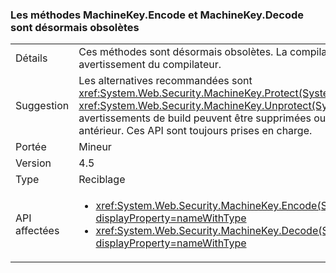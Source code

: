 ### <a name="machinekeyencode-and-machinekeydecode-methods-are-now-obsolete"></a>Les méthodes MachineKey.Encode et MachineKey.Decode sont désormais obsolètes

|   |   |
|---|---|
|Détails|Ces méthodes sont désormais obsolètes. La compilation du code qui appelle ces méthodes génère un avertissement du compilateur.|
|Suggestion|Les alternatives recommandées sont <xref:System.Web.Security.MachineKey.Protect(System.Byte[],System.String[])> et <xref:System.Web.Security.MachineKey.Unprotect(System.Byte[],System.String[])>. Vous pouvez également les avertissements de build peuvent être supprimées ou qu’elles peuvent être évitées à l’aide d’un compilateur antérieur. Ces API sont toujours prises en charge.|
|Portée|Mineur|
|Version|4.5|
|Type|Reciblage|
|API affectées|<ul><li><xref:System.Web.Security.MachineKey.Encode(System.Byte[],System.Web.Security.MachineKeyProtection)?displayProperty=nameWithType></li><li><xref:System.Web.Security.MachineKey.Decode(System.String,System.Web.Security.MachineKeyProtection)?displayProperty=nameWithType></li></ul>|

